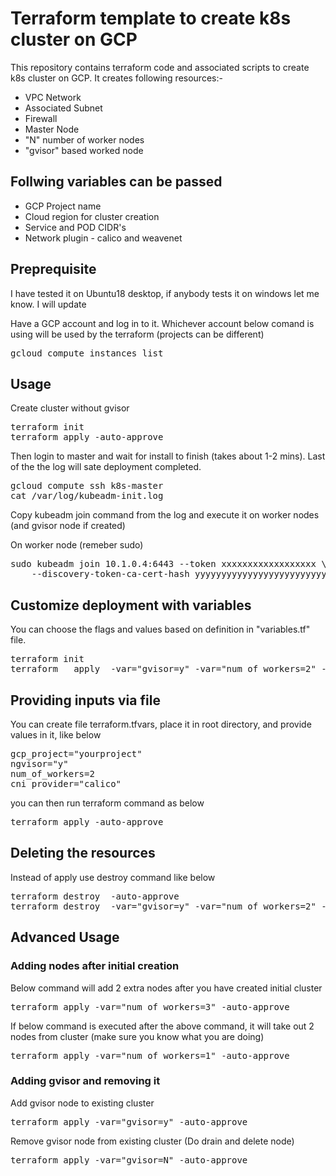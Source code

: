 # Terraform template to create k8s cluster on GCP

This repository contains terraform code and associated scripts to create k8s cluster on GCP.  It creates following resources:-

* VPC Network
* Associated Subnet
* Firewall
* Master Node
* "N" number of worker nodes
* "gvisor" based worked node

## Follwing variables can be passed

* GCP Project name
* Cloud region for cluster creation
* Service and POD CIDR's
* Network plugin - calico and weavenet

## Preprequisite

I have tested it on Ubuntu18 desktop, if anybody tests it on windows let me know. I will update

Have a GCP account and log in to it. Whichever account below comand is using will be used by the terraform (projects can be different)
<pre>
gcloud compute instances list
</pre>

## Usage

Create cluster without gvisor
<pre>
terraform init
terraform apply -auto-approve
</pre>
Then login to master and wait for install to finish (takes about 1-2 mins). Last of the the log will sate deployment completed.
<pre>
gcloud compute ssh k8s-master
cat /var/log/kubeadm-init.log
</pre>
Copy kubeadm join command from the log and execute it on worker nodes (and gvisor node if created)

On worker node (remeber sudo) 
<pre>
sudo kubeadm join 10.1.0.4:6443 --token xxxxxxxxxxxxxxxxxx \
    --discovery-token-ca-cert-hash yyyyyyyyyyyyyyyyyyyyyyyyyyyyyyyyyyyyyyyyyyyyy
</pre>

## Customize deployment with variables

You can choose the flags and values based on definition in "variables.tf" file.
<pre>
terraform init
terraform   apply  -var="gvisor=y" -var="num_of_workers=2" -var="cni_provider=calico" -auto-approve
</pre>

## Providing inputs via file

You can create file terraform.tfvars, place it in root directory, and provide values in it, like below
<pre>
gcp_project="yourproject"
ngvisor="y"
num_of_workers=2
cni_provider="calico"
</pre>
you can then run terraform command as below
<pre>
terraform apply -auto-approve
</pre>

## Deleting the resources

Instead of apply use destroy command like below
<pre>
terraform destroy  -auto-approve
terraform destroy  -var="gvisor=y" -var="num_of_workers=2" -var="cni_provider=calico" -auto-approve
</pre>

## Advanced Usage

### Adding nodes after initial creation

Below command will add 2 extra nodes after you have created initial cluster
<pre>
terraform apply -var="num_of_workers=3" -auto-approve
</pre>
If below command is executed after the above command, it will take out 2 nodes from cluster (make sure you know what you are doing)
<pre>
terraform apply -var="num_of_workers=1" -auto-approve
</pre>

### Adding gvisor and removing it

Add gvisor node to existing cluster
<pre>
terraform apply -var="gvisor=y" -auto-approve
</pre>
Remove gvisor node from existing cluster (Do drain and delete node)
<pre>
terraform apply -var="gvisor=N" -auto-approve
</pre>